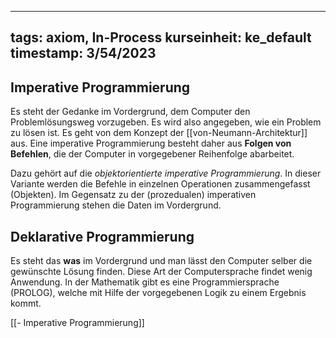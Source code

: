 
---
tags: axiom, In-Process
kurseinheit: ke_default
timestamp: 3/54/2023
---


## Imperative Programmierung
Es steht der Gedanke im Vordergrund, dem Computer den Problemlösungsweg vorzugeben. Es wird also angegeben, wie ein Problem zu lösen ist. Es geht von dem Konzept der [[von-Neumann-Architektur]] aus. Eine imperative Programmierung besteht daher aus **Folgen von Befehlen**, die der Computer in vorgegebener Reihenfolge abarbeitet.

Dazu gehört auf die *objektorientierte imperative Programmierung*. In dieser Variante werden die Befehle in einzelnen Operationen zusammengefasst (Objekten). Im Gegensatz zu der (prozedualen) imperativen Programmierung stehen die Daten im Vordergrund.

## Deklarative Programmierung
Es steht das **was** im Vordergrund und man lässt den Computer selber die gewünschte Lösung finden. Diese Art der Computersprache findet wenig Anwendung. In der Mathematik gibt es eine Programmiersprache (PROLOG), welche mit Hilfe der vorgegebenen Logik zu einem Ergebnis kommt.


[[- Imperative Programmierung]]